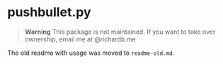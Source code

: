 # pushbullet.py

> **Warning**
> This package is not maintained. If you want to take over ownership, email me at <name-of-this-repository>@richardb.me

The old readme with usage was moved to `readme-old.md`.
